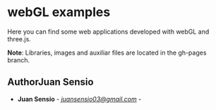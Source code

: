 # webGL examples

Here you can find some web applications developed with webGL and three.js.

**Note**: Libraries, images and auxiliar files are located in the gh-pages branch.

## Author**Juan Sensio**

* **Juan Sensio** - *juansensio03@gmail.com* -
